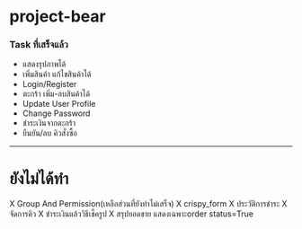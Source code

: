 # project-bear
### Task ที่เสร็จแล้ว
* แสดงรุปภาพได้
* เพิ่มสินค้า แก้ไขสินค้าได้
* Login/Register
* ตะกร้า เพิ่ม-ลบสินค้าได้
* Update User Profile
* Change Password
*  ชำระเงินจากตะกร้า
* ยืนยัน/ลบ คิวสั่งซื้อ
------
# ยังไม่ได้ทำ
X Group And Permission(เหลือส่วนที่ยังทำไม่เสร็จ)
X crispy_form
X ประวัติการชำระ
X จัดการคิว
X ชำระเงินแล้ววิธีเช็ครูป
X สรุปยอดขาย แสดงเฉพาะorder status=True
